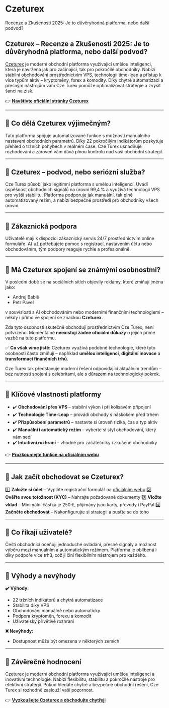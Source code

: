 # Czeturex
Recenze a Zkušenosti 2025: Je to důvěryhodná platforma, nebo další podvod?
## Czeturex – Recenze a Zkušenosti 2025: Je to důvěryhodná platforma, nebo další podvod?

[Czeturex](https://czeturex.cz) je moderní obchodní platforma využívající umělou inteligenci, která je navržena jak pro začínající, tak pro pokročilé obchodníky. Nabízí stabilní obchodování prostřednictvím VPS, technologii time-leap a přístup k více typům aktiv – kryptoměny, forex a komodity. Díky chytré automatizaci a přesným nástrojům vám Cze Turex pomůže optimalizovat strategie a zvýšit šanci na zisk.

👉 **[Navštivte oficiální stránky Czeturex](https://czeturex.cz)**

---

## 📌 Co dělá Czeturex výjimečným?

Tato platforma spojuje automatizované funkce s možností manuálního nastavení obchodních parametrů. Díky 22 pokročilým indikátorům poskytuje přehled o tržních pohybech v reálném čase. Cze Turex usnadňuje rozhodování a zároveň vám dává plnou kontrolu nad vaší obchodní strategií.

---

## 📌 Czeturex – podvod, nebo seriózní služba?

Cze Turex působí jako legitimní platforma s umělou inteligencí. Uvádí úspěšnost obchodních signálů na úrovni 99,4 % a využívá technologii VPS pro vyšší stabilitu. Platforma podporuje jak manuální, tak plně automatizovaný režim, a nabízí bezpečné prostředí pro obchodníky všech úrovní.

---

## 📌 Zákaznická podpora

Uživatelé mají k dispozici zákaznický servis 24/7 prostřednictvím online formuláře. Ať už potřebujete pomoc s registrací, nastavením účtu nebo obchodováním, tým podpory reaguje rychle a profesionálně.

---

## 📌 Má Czeturex spojení se známými osobnostmi?

V poslední době se na sociálních sítích objevily reklamy, které zmiňují jména jako:

- Andrej Babiš
- Petr Pavel

v souvislosti s AI obchodováním nebo moderními finančními technologiemi – někdy i přímo ve spojení se značkou **Czeturex**.

Zda tyto osobnosti skutečně obchodují prostřednictvím Cze Turex, není potvrzeno. Momentálně **neexistují žádné oficiální důkazy** o jejich přímé vazbě na tuto platformu.

✅ **Co však víme jistě:** Czeturex využívá podobné technologie, které tyto osobnosti často zmiňují – například **umělou inteligenci**, **digitální inovace** a **transformaci finančních trhů**.

Cze Turex tak představuje moderní řešení odpovídající aktuálním trendům – bez nutnosti spojení s celebritami, ale s důrazem na technologický pokrok.

---

## 📌 Klíčové vlastnosti platformy

- ✔️ **Obchodování přes VPS** – stabilní výkon i při kolísavém připojení
- ✔️ **Technologie Time-Leap** – provádí obchody s náskokem před trhem
- ✔️ **Přizpůsobení parametrů** – nastavte si úroveň rizika, čas a typ aktiv
- ✔️ **Manuální i automatický režim** – vyberte si styl obchodování, který vám sedí
- ✔️ **Intuitivní rozhraní** – vhodné pro začátečníky i zkušené obchodníky

👉 **[Prozkoumejte funkce na oficiálním webu](https://czeturex.cz)**

---

## 📌 Jak začít obchodovat se Czeturex?

1️⃣ **Založte si účet** – Vyplňte registrační formulář na [oficiálním webu](https://czeturex.cz)
2️⃣ **Ověřte svou totožnost (KYC)** – Nahrajte požadované dokumenty
3️⃣ **Vložte vklad** – Minimální částka je 250 €, přijímány jsou karty, převody i PayPal
4️⃣ **Začněte obchodovat** – Nakonfigurujte si strategii a pusťte se do toho

---

## 📌 Co říkají uživatelé?

Čeští obchodníci oceňují jednoduché ovládání, přesné signály a možnost výběru mezi manuálním a automatickým režimem. Platforma je oblíbená i díky podpoře více trhů, což ji činí flexibilním nástrojem pro každého.

---

## 📌 Výhody a nevýhody

**✔️ Výhody:**
- 22 tržních indikátorů a chytrá automatizace
- Stabilita díky VPS
- Obchodování manuálně nebo automaticky
- Podpora kryptoměn, forexu a komodit
- Uživatelsky přívětivé rozhraní

**❌ Nevýhody:**
- Dostupnost může být omezena v některých zemích

---

## 📌 Závěrečné hodnocení

Czeturex je moderní obchodní platforma využívající umělou inteligenci a inovativní technologie. Nabízí flexibilitu, stabilitu a pokročilé nástroje pro efektivní strategii. Pokud hledáte chytré a bezpečné obchodní řešení, Cze Turex si rozhodně zaslouží vaši pozornost.

👉 **[Vyzkoušejte Czeturex a obchodujte chytřeji](https://czeturex.cz)**
